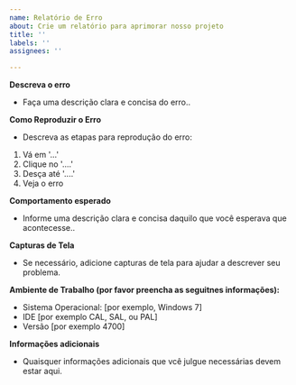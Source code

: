 ```yaml
---
name: Relatório de Erro
about: Crie um relatório para aprimorar nosso projeto
title: ''
labels: ''
assignees: ''

---
```


**Descreva o erro**
 - Faça uma descrição clara e concisa do erro..

**Como Reproduzir o Erro**
 - Descreva as etapas para reprodução do erro:
1. Vá em '...'
2. Clique no '....'
3. Desça até '....'
4. Veja o erro

**Comportamento esperado**
 - Informe uma descrição clara e concisa daquilo que você esperava que acontecesse..

**Capturas de Tela**
 - Se necessário, adicione capturas de tela para ajudar a descrever seu problema.

**Ambiente de Trabalho (por favor preencha as seguitnes informações):**
 - Sistema Operacional: [por exemplo, Windows 7]
 - IDE [por exemplo CAL, SAL, ou PAL]
 - Versão [por exemplo 4700]

**Informações adicionais**
 - Quaisquer informações adicionais que vcê julgue necessárias devem estar aqui.
